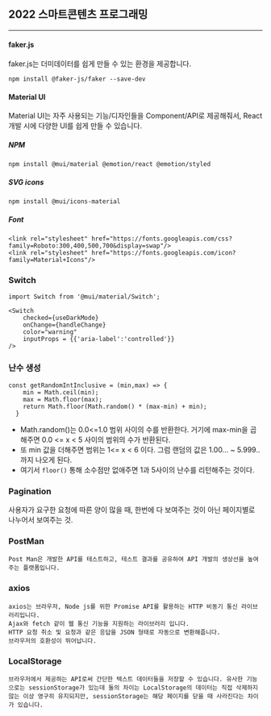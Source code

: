 ## 2022 스마트콘텐츠 프로그래밍
---

#### faker.js
faker.js는 더미데이터를 쉽게 만들 수 있는 환경을 제공합니다.
```
npm install @faker-js/faker --save-dev
```

#### Material UI
Material UI는 자주 사용되는 기능/디자인들을 Component/API로 제공해줘서, React 개발 시에 다양한 UI를 쉽게 만들 수 있습니다. 
##### NPM
```
npm install @mui/material @emotion/react @emotion/styled
```

##### SVG icons
```
npm install @mui/icons-material
```

##### Font
```
<link rel="stylesheet" href="https://fonts.googleapis.com/css?family=Roboto:300,400,500,700&display=swap"/>
<link rel="stylesheet" href="https://fonts.googleapis.com/icon?family=Material+Icons"/>
```


### Switch
```
import Switch from '@mui/material/Switch';
```

```
<Switch
    checked={useDarkMode}
    onChange={handleChange}
    color="warning"
    inputProps = {{'aria-label':'controlled'}}
/>
```

### 난수 생성
```
const getRandomIntInclusive = (min,max) => {
    min = Math.ceil(min);
    max = Math.floor(max);
    return Math.floor(Math.random() * (max-min) + min);
  }
```
- Math.random()는 0.0<=1.0 범위 사이의 수를 반환한다. 거기에 max-min을 곱해주면 0.0 <= x < 5 사이의 범위의 수가 반환된다.
- 또 min 값을 더해주면 범위는 1<= x < 6 이다. 그럼 랜덤의 값은 1.00... ~ 5.999.. 까지 나오게 된다. 
- 여기서 <code>floor()</code> 통해 소수점만 없애주면 1과 5사이의 난수를 리턴해주는 것이다.

### Pagination 
사용자가 요구한 요청에 따른 양이 많을 때, 한번에 다 보여주는 것이 아닌 페이지별로 나누어서 보여주는 것.

### PostMan
```
Post Man은 개발한 API를 테스트하고, 테스트 결과를 공유하여 API 개발의 생상선을 높여주는 플랫폼입니다.
```

### axios
```
axios는 브라우저, Node js를 위한 Promise API를 활용하는 HTTP 비동기 통신 라이브러리입니다.
Ajax와 fetch 같이 웹 통신 기능을 지원하는 라이브러리 입니다.
HTTP 요청 취소 및 요청과 같은 응답을 JSON 형태로 자동으로 변환해줍니다.
브라우저의 호환성이 뛰어납니다.
```

### LocalStorage
```
브라우저에서 제공하는 API로써 간단한 텍스트 데이터들을 저장할 수 있습니다. 유사한 기능으로는 sessionStorage가 있는데 둘의 차이는 LocalStorage의 데이터는 직접 삭제하지 않는 이상 영구히 유지되지만, sessionStorage는 해당 페이지를 닫을 때 사라진다는 차이가 있습니다.
```
